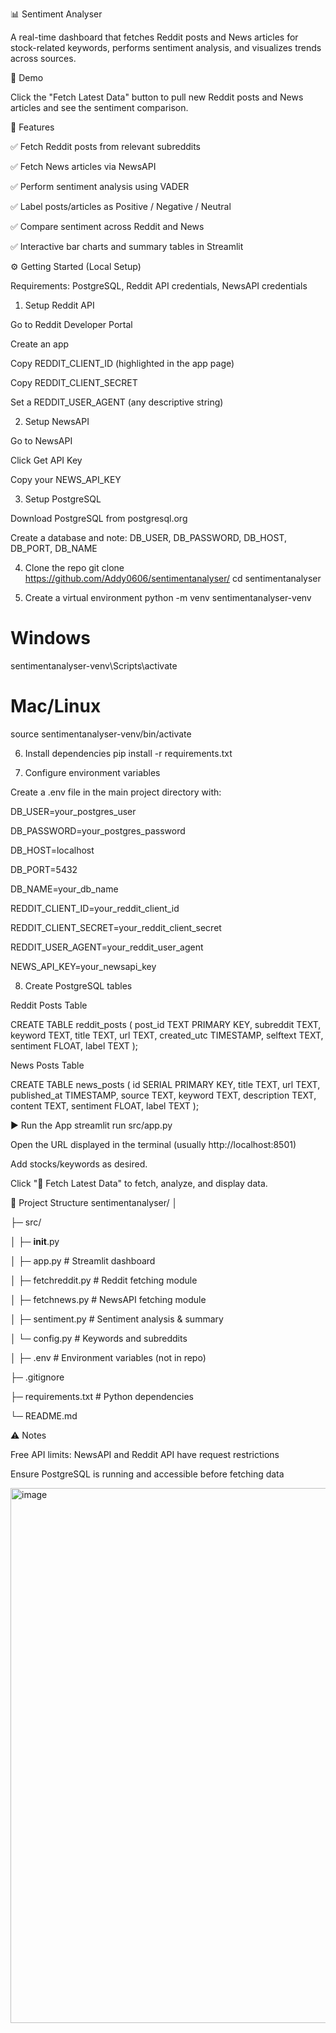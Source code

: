 📊 Sentiment Analyser

A real-time dashboard that fetches Reddit posts and News articles for stock-related keywords, performs sentiment analysis, and visualizes trends across sources.

🔹 Demo

Click the "Fetch Latest Data" button to pull new Reddit posts and News articles and see the sentiment comparison.

🔹 Features

✅ Fetch Reddit posts from relevant subreddits

✅ Fetch News articles via NewsAPI

✅ Perform sentiment analysis using VADER

✅ Label posts/articles as Positive / Negative / Neutral

✅ Compare sentiment across Reddit and News

✅ Interactive bar charts and summary tables in Streamlit

⚙️ Getting Started (Local Setup)

Requirements: PostgreSQL, Reddit API credentials, NewsAPI credentials

1. Setup Reddit API

Go to Reddit Developer Portal

Create an app

Copy REDDIT_CLIENT_ID (highlighted in the app page)

Copy REDDIT_CLIENT_SECRET

Set a REDDIT_USER_AGENT (any descriptive string)

2. Setup NewsAPI

Go to NewsAPI

Click Get API Key

Copy your NEWS_API_KEY

3. Setup PostgreSQL

Download PostgreSQL from postgresql.org

Create a database and note: DB_USER, DB_PASSWORD, DB_HOST, DB_PORT, DB_NAME

4. Clone the repo
git clone https://github.com/Addy0606/sentimentanalyser/
cd sentimentanalyser

5. Create a virtual environment
python -m venv sentimentanalyser-venv
# Windows
sentimentanalyser-venv\Scripts\activate
# Mac/Linux
source sentimentanalyser-venv/bin/activate

6. Install dependencies
pip install -r requirements.txt

7. Configure environment variables

Create a .env file in the main project directory with:

DB_USER=your_postgres_user

DB_PASSWORD=your_postgres_password

DB_HOST=localhost

DB_PORT=5432

DB_NAME=your_db_name

REDDIT_CLIENT_ID=your_reddit_client_id

REDDIT_CLIENT_SECRET=your_reddit_client_secret

REDDIT_USER_AGENT=your_reddit_user_agent

NEWS_API_KEY=your_newsapi_key

8. Create PostgreSQL tables

Reddit Posts Table

CREATE TABLE reddit_posts (
    post_id TEXT PRIMARY KEY,
    subreddit TEXT,
    keyword TEXT,
    title TEXT,
    url TEXT,
    created_utc TIMESTAMP,
    selftext TEXT,
    sentiment FLOAT,
    label TEXT
);


News Posts Table

CREATE TABLE news_posts (
    id SERIAL PRIMARY KEY,
    title TEXT,
    url TEXT,
    published_at TIMESTAMP,
    source TEXT,
    keyword TEXT,
    description TEXT,
    content TEXT,
    sentiment FLOAT,
    label TEXT
);

▶️ Run the App
streamlit run src/app.py


Open the URL displayed in the terminal (usually http://localhost:8501)

Add stocks/keywords as desired.

Click "🔄 Fetch Latest Data" to fetch, analyze, and display data.

📁 Project Structure
sentimentanalyser/
│

├─ src/

│   ├─ __init__.py

│   ├─ app.py            # Streamlit dashboard

│   ├─ fetchreddit.py    # Reddit fetching module

│   ├─ fetchnews.py      # NewsAPI fetching module

│   ├─ sentiment.py      # Sentiment analysis & summary

│   └─ config.py         # Keywords and subreddits

│
├─ .env                  # Environment variables (not in repo)

├─ .gitignore

├─ requirements.txt      # Python dependencies

└─ README.md

⚠️ Notes

Free API limits: NewsAPI and Reddit API have request restrictions

Ensure PostgreSQL is running and accessible before fetching data

<img width="1901" height="856" alt="image" src="https://github.com/user-attachments/assets/61177316-3b7d-4456-9704-f2f90547b2a2" />

